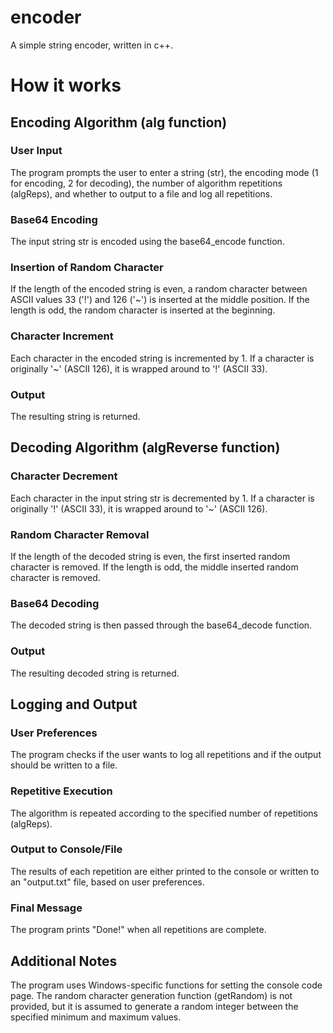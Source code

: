 # encoder
A simple string encoder, written in c++.

# How it works
## Encoding Algorithm (alg function)

### User Input
The program prompts the user to enter a string (str), the encoding mode (1 for encoding, 2 for decoding), the number of algorithm repetitions (algReps), and whether to output to a file and log all repetitions.

### Base64 Encoding
The input string str is encoded using the base64_encode function.

### Insertion of Random Character
If the length of the encoded string is even, a random character between ASCII values 33 ('!') and 126 ('~') is inserted at the middle position. If the length is odd, the random character is inserted at the beginning.

### Character Increment
Each character in the encoded string is incremented by 1. If a character is originally '~' (ASCII 126), it is wrapped around to '!' (ASCII 33).

### Output
The resulting string is returned.

## Decoding Algorithm (algReverse function)

### Character Decrement
Each character in the input string str is decremented by 1. If a character is originally '!' (ASCII 33), it is wrapped around to '~' (ASCII 126).

### Random Character Removal
If the length of the decoded string is even, the first inserted random character is removed. If the length is odd, the middle inserted random character is removed.

### Base64 Decoding
The decoded string is then passed through the base64_decode function.

### Output
The resulting decoded string is returned.

## Logging and Output

### User Preferences
The program checks if the user wants to log all repetitions and if the output should be written to a file.

### Repetitive Execution
The algorithm is repeated according to the specified number of repetitions (algReps).

### Output to Console/File
The results of each repetition are either printed to the console or written to an "output.txt" file, based on user preferences.

### Final Message
The program prints "Done!" when all repetitions are complete.

## Additional Notes
The program uses Windows-specific functions for setting the console code page. The random character generation function (getRandom) is not provided, but it is assumed to generate a random integer between the specified minimum and maximum values.
